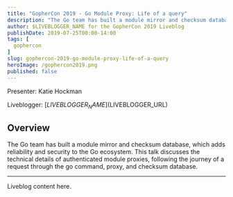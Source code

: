 ```yaml
---
title: "GopherCon 2019 - Go Module Proxy: Life of a query"
description: "The Go team has built a module mirror and checksum database, which adds reliability and security to the Go ecosystem. This talk discusses the technical details of authenticated module proxies, following the journey of a request through the go command, proxy, and checksum database."
author: $LIVEBLOGGER_NAME for the GopherCon 2019 Liveblog
publishDate: 2019-07-25T00:00-14:00
tags: [
  gophercon
]
slug: gophercon-2019-go-module-proxy-life-of-a-query
heroImage: /gophercon2019.png
published: false
---
```


Presenter: Katie Hockman

Liveblogger: [$LIVEBLOGGER_NAME]($LIVEBLOGGER_URL)

## Overview

The Go team has built a module mirror and checksum database, which adds reliability and security to the Go ecosystem. This talk discusses the technical details of authenticated module proxies, following the journey of a request through the go command, proxy, and checksum database.

---

Liveblog content here.
